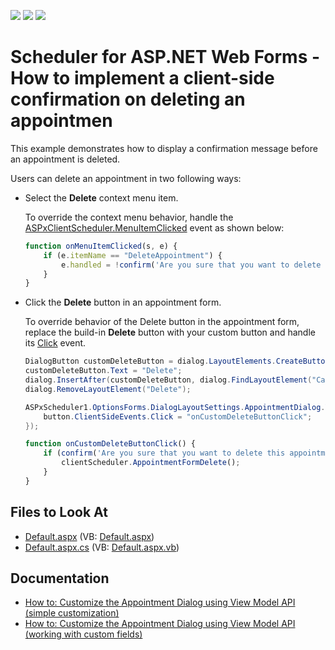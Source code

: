 <!-- default badges list -->
![](https://img.shields.io/endpoint?url=https://codecentral.devexpress.com/api/v1/VersionRange/134574114/18.2.11%2B)
[![](https://img.shields.io/badge/Open_in_DevExpress_Support_Center-FF7200?style=flat-square&logo=DevExpress&logoColor=white)](https://supportcenter.devexpress.com/ticket/details/E3999)
[![](https://img.shields.io/badge/📖_How_to_use_DevExpress_Examples-e9f6fc?style=flat-square)](https://docs.devexpress.com/GeneralInformation/403183)
<!-- default badges end -->

# Scheduler for ASP.NET Web Forms - How to implement a client-side confirmation on deleting an appointmen

This example demonstrates how to display a confirmation message before an appointment is deleted.

<!--IMAGE (will be added later) -->

Users can delete an appointment in two following ways:

* Select the **Delete** context menu item.

    To override the context menu behavior, handle the [ASPxClientScheduler.MenuItemClicked](https://docs.devexpress.com/AspNet/js-ASPxClientScheduler.MenuItemClicked) event as shown below:

    ```javascript
    function onMenuItemClicked(s, e) {
        if (e.itemName == "DeleteAppointment") {
            e.handled = !confirm('Are you sure that you want to delete this appointment?');
        }
    }
    ```

* Click the **Delete** button in an appointment form.

    To override behavior of the Delete button in the appointment form, replace the build-in **Delete** button with your custom button and handle its [Click](https://docs.devexpress.com/AspNet/js-ASPxClientButton.Click) event.

    ```csharp
    DialogButton customDeleteButton = dialog.LayoutElements.CreateButton("btnDelete");
    customDeleteButton.Text = "Delete";            
    dialog.InsertAfter(customDeleteButton, dialog.FindLayoutElement("Cancel"));
    dialog.RemoveLayoutElement("Delete");

    ASPxScheduler1.OptionsForms.DialogLayoutSettings.AppointmentDialog.ViewModel.PrepareControl("btnDelete", (ASPxButton button) => {
        button.ClientSideEvents.Click = "onCustomDeleteButtonClick";
    });
    ```

    ```javascript
    function onCustomDeleteButtonClick() {
        if (confirm('Are you sure that you want to delete this appointment?')) {
            clientScheduler.AppointmentFormDelete();
        }
    }
    ```


<!-- default file list -->
## Files to Look At

* [Default.aspx](./CS/WebApplication1/Default.aspx) (VB: [Default.aspx](./VB/WebApplication1/Default.aspx))
* [Default.aspx.cs](./CS/WebApplication1/Default.aspx.cs) (VB: [Default.aspx.vb](./VB/WebApplication1/Default.aspx.vb))
<!-- default file list end -->

## Documentation

- <a href="https://docs.devexpress.com/AspNet/119729/components/scheduler/examples/customization/custom-form-and-custom-fields/how-to-customize-the-appointment-dialog-using-view-model-api-simple-customization">How to: Customize the Appointment Dialog using View Model API (simple customization)</a>
- <a href="https://docs.devexpress.com/AspNet/119731/components/scheduler/examples/customization/custom-form-and-custom-fields/how-to-customize-the-appointment-dialog-using-view-model-api-working-with-custom-fields">How to: Customize the Appointment Dialog using View Model API (working with custom fields)</a>